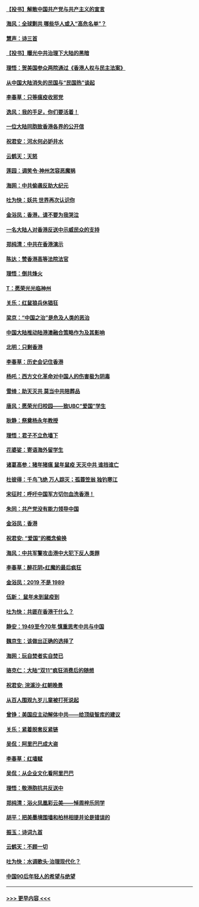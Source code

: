 #### [【投书】解散中国共产党与共产主义的宣言](../pages/nsc993/n11679177.md?t=11252011) 
#### [海风：全球剿共 哪些华人或入“高危名单”？](../pages/nsc993/n11678617.md?t=11252011) 
#### [慧声：诗三首](../pages/nsc993/n11678848.md?t=11252011) 
#### [【投书】曝光中共治理下大陆的黑暗](../pages/nsc993/n11678674.md?t=11252011) 
#### [理悟：贺美国参众两院通过《香港人权与民主法案》](../pages/nsc993/n11678104.md?t=11252011) 
#### [从中国大陆消失的民国与“民国热”谈起](../pages/nsc993/n11678075.md?t=11252011) 
#### [李春草：只等瘟疫收邪党](../pages/nsc993/n11677308.md?t=11252011) 
#### [逸风：我的手足，你们要活着！](../pages/nsc993/n11676352.md?t=11252011) 
#### [一位大陆同胞致香港各界的公开信](../pages/nsc993/n11675761.md?t=11252011) 
#### [祝君安：河水何必妒井水](../pages/nsc993/n11675746.md?t=11252011) 
#### [云鹤天：天怒](../pages/nsc993/n11675718.md?t=11252011) 
#### [莲园：调笑令‧神州怎容恶魔祸](../pages/nsc993/n11675648.md?t=11252011) 
#### [海网：中共偷袭反助大纪元](../pages/nsc993/n11673515.md?t=11252011) 
#### [吐为快：妖共 世界再次认识你](../pages/nsc993/n11673506.md?t=11252011) 
#### [金浴凤：香港，请不要为我哭泣](../pages/nsc993/n11673248.md?t=11252011) 
#### [一名大陆人对香港反送中示威民众的支持](../pages/nsc993/n11672615.md?t=11252011) 
#### [郑纯清：中共在香港演示](../pages/nsc993/n11670539.md?t=11252011) 
#### [陈达：赞香港高等法院法官](../pages/nsc993/n11669542.md?t=11252011) 
#### [理悟：倒共烽火](../pages/nsc993/n11668844.md?t=11252011) 
#### [T：愿荣光光临神州](../pages/nsc993/n11668421.md?t=11252011) 
#### [关乐：红鼠狼兵休猖狂](../pages/nsc993/n11668378.md?t=11252011) 
#### [梁京：“中国之治”是危及人类的恶治](../pages/nsc993/n11668328.md?t=11252011) 
#### [中国大陆推动陆港澳融合策略作为及其影响](../pages/nsc993/n11668157.md?t=11252011) 
#### [北明：只剩香港](../pages/nsc993/n11668002.md?t=11252011) 
#### [李春草：历史会记住香港](../pages/nsc993/n11667927.md?t=11252011) 
#### [杨吒：西方文化革命对中国人的伤害极为阴毒](../pages/nsc993/n11664521.md?t=11252011) 
#### [雪绮：助天灭共 莫当中共陪葬品](../pages/nsc993/n11662650.md?t=11252011) 
#### [唐风：愿荣光归校园——致UBC“爱国”学生](../pages/nsc993/n11662194.md?t=11252011) 
#### [耿静：祭奠杨永年教授](../pages/nsc993/n11662514.md?t=11252011) 
#### [理悟：君子不立危墙下](../pages/nsc993/n11662172.md?t=11252011) 
#### [花婆娑：寄语海外留学生](../pages/nsc993/n11662121.md?t=11252011) 
#### [诸葛高参：猪年猪瘟 鼠年鼠疫 天灭中共 谁挡谁亡](../pages/nsc993/n11661980.md?t=11252011) 
#### [杜彼得：千鸟飞绝 万人踪灭；孤蓑笠翁 独钓寒江](../pages/nsc993/n11661170.md?t=11252011) 
#### [宋征时：呼吁中国军方切勿血洗香港！](../pages/nsc993/n11415318.md?t=11252011) 
#### [朱同：共产党没有能力领导中国](../pages/nsc993/n11660421.md?t=11252011) 
#### [金浴凤：香港](../pages/nsc993/n11660419.md?t=11252011) 
#### [祝君安: “爱国”的概念偷换](../pages/nsc993/n11659706.md?t=11252011) 
#### [海风：中共军警攻击港中大犯下反人类罪](../pages/nsc993/n11659632.md?t=11252011) 
#### [李春草：醉花阴•红魔的最后疯狂](../pages/nsc993/n11659287.md?t=11252011) 
#### [金浴凤：2019 不是 1989](../pages/nsc993/n11657663.md?t=11252011) 
#### [伍新： 鼠年未到鼠疫到](../pages/nsc993/n11655098.md?t=11252011) 
#### [吐为快：共匪在香港干什么？](../pages/nsc993/n11654891.md?t=11252011) 
#### [静安：1949至今70年 慎重思考中共与中国](../pages/nsc993/n11651244.md?t=11252011) 
#### [魏京生：该做出正确的选择了](../pages/nsc993/n11653084.md?t=11252011) 
#### [海网：玩自焚者实自焚已](../pages/nsc993/n11652423.md?t=11252011) 
#### [骆克仁：大陆“双11”疯狂消费后的随想](../pages/nsc993/n11652305.md?t=11252011) 
#### [祝君安: 浣溪沙·红朝晚景](../pages/nsc993/n11652258.md?t=11252011) 
#### [从百人围观九岁儿童被打死说起](../pages/nsc993/n11651030.md?t=11252011) 
#### [曾铮：美国应主动解体中共——给顶级智库的建议](../pages/nsc993/n11649888.md?t=11252011) 
#### [关乐：紧着脱套反紧链](../pages/nsc993/n11649069.md?t=11252011) 
#### [吴侃：阿里巴巴成大盗](../pages/nsc993/n11645523.md?t=11252011) 
#### [李春草：红墙赋](../pages/nsc993/n11646389.md?t=11252011) 
#### [吴侃：从企业文化看阿里巴巴](../pages/nsc993/n11645476.md?t=11252011) 
#### [理悟：敬港胞抗共反送中](../pages/nsc993/n11645466.md?t=11252011) 
#### [郑纯清：浴火凤凰彩云美——悼周梓乐同学](../pages/nsc993/n11645155.md?t=11252011) 
#### [胡平：把美墨境围墙和柏林相提并论是错误的](../pages/nsc993/n11645134.md?t=11252011) 
#### [振玉：诗词九首](../pages/nsc993/n11644081.md?t=11252011) 
#### [云鹤天：不顾一切](../pages/nsc993/n11643508.md?t=11252011) 
#### [吐为快：水调歌头·治理现代化？](../pages/nsc993/n11643485.md?t=11252011) 
#### [中国90后年轻人的希望与绝望](../pages/nsc993/n11642317.md?t=11252011) 

----
#### [ >>> 更早内容 <<< ](../indexes/nsc993-earlier.md)
